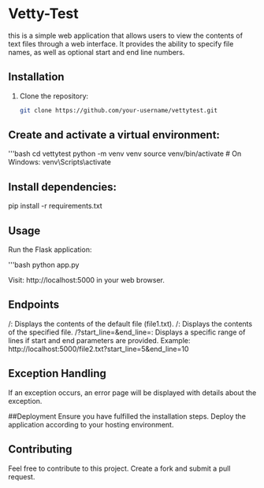 # Vetty-Test

this is a simple web application that allows users to view the contents of text files through a web interface. It provides the ability to specify file names, as well as optional start and end line numbers.


## Installation

1. Clone the repository:

   ```bash
   git clone https://github.com/your-username/vettytest.git
   
## Create and activate a virtual environment:

'''bash
cd vettytest
python -m venv venv
source venv/bin/activate  # On Windows: venv\Scripts\activate

## Install dependencies:
pip install -r requirements.txt

## Usage
Run the Flask application:

'''bash
python app.py

Visit: http://localhost:5000 in your web browser.

## Endpoints
/: Displays the contents of the default file (file1.txt).
/<filename>: Displays the contents of the specified file.
/?start_line=<start>&end_line=<end>: Displays a specific range of lines if start and end parameters are provided.
Example: http://localhost:5000/file2.txt?start_line=5&end_line=10

## Exception Handling
If an exception occurs, an error page will be displayed with details about the exception.

##Deployment
Ensure you have fulfilled the installation steps.
Deploy the application according to your hosting environment.

## Contributing
Feel free to contribute to this project. Create a fork and submit a pull request.
